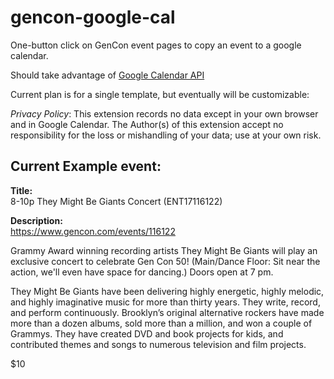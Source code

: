 # gencon-google-cal
One-button click on GenCon event pages to copy an event to a google calendar.

Should take advantage of [Google Calendar API](https://developers.google.com/google-apps/calendar/quickstart/js)

Current plan is for a single template, but eventually will be customizable:

*Privacy Policy*: This extension records no data except in your own browser and in Google Calendar.
The Author(s) of this extension accept no responsibility for the loss or mishandling of your data; use at your own risk.

## Current Example event:

**Title:**  
8-10p They Might Be Giants Concert (ENT17116122)

**Description:**  
https://www.gencon.com/events/116122

Grammy Award winning recording artists They Might Be Giants will play an exclusive concert to celebrate Gen Con 50! (Main/Dance Floor: Sit near the action, we'll even have space for dancing.) Doors open at 7 pm.

They Might Be Giants have been delivering highly energetic, highly melodic, and highly imaginative music for more than thirty years. They write, record, and perform continuously. Brooklyn’s original alternative rockers have made more than a dozen albums, sold more than a million, and won a couple of Grammys. They have created DVD and book projects for kids, and contributed themes and songs to numerous television and film projects.

$10

